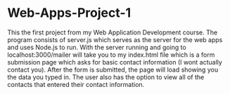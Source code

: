 # Web-Apps-Project-1

This the first project from my Web Application Development course. The program consists of server.js which serves as the server for the web apps and uses Node.js to run. With the server running and going to localhost:3000/mailer will take you to my index.html file which is a form submission page which asks for basic contact information (I wont actually contact you). After the form is submitted, the page will load showing you the data you typed in. The user also has the option to view all of the contacts that entered their contact information.
